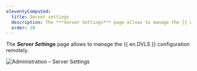 ```yaml
---
eleventyComputed:
  title: Server settings
  description: The ***Server Settings*** page allows to manage the {{ en.DVLS }} configuration remotely. 
  order: 20
---
```

The ***Server Settings*** page allows to manage the {{ en.DVLS }} configuration remotely.

![Administration – Server Settings](https://webdevolutions.blob.core.windows.net/docs/docs_en_server_ServerOp6117.png)

